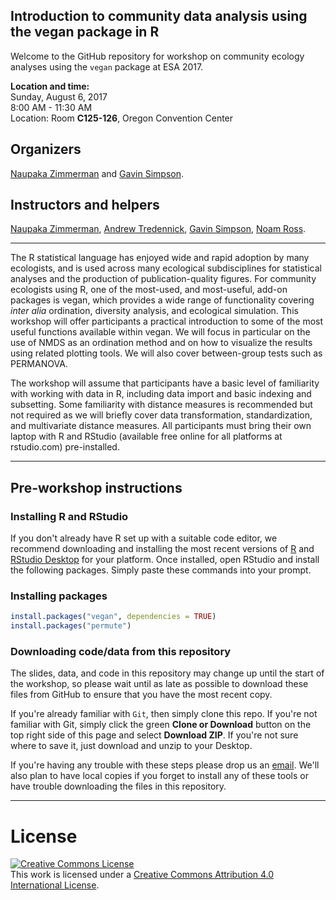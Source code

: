 ## Introduction to community data analysis using the vegan package in R    

Welcome to the GitHub repository for workshop on community ecology analyses using the `vegan` package at ESA 2017.

**Location and time:**    
Sunday, August 6, 2017    
8:00 AM - 11:30 AM     
Location: Room **C125-126**, Oregon Convention Center     

## Organizers
[Naupaka Zimmerman](http://naupaka.net) and [Gavin Simpson](http://www.fromthebottomoftheheap.net).

## Instructors and helpers
[Naupaka Zimmerman](http://naupaka.net),
[Andrew Tredennick](http://atredennick.github.io),
[Gavin Simpson](http://www.fromthebottomoftheheap.net), [Noam Ross](http://www.noamross.net/index.html).

---

The R statistical language has enjoyed wide and rapid adoption by many ecologists, and is used across many ecological subdisciplines for statistical analyses and the production of publication-quality figures. For community ecologists using R, one of the most-used, and most-useful, add-on packages is vegan, which provides a wide range of functionality covering *inter alia* ordination, diversity analysis, and ecological simulation. This workshop will offer participants a practical introduction to some of the most useful functions available within vegan. We will focus in particular on the use of NMDS as an ordination method and on how to visualize the results using related plotting tools. We will also cover between-group tests such as PERMANOVA.

The workshop will assume that participants have a basic level of familiarity with working with data in R, including data import and basic indexing and subsetting. Some familiarity with distance measures is recommended but not required as we will briefly cover data transformation, standardization, and multivariate distance measures. All participants must bring their own laptop with R and RStudio (available free online for all platforms at rstudio.com) pre-installed. 

---

## Pre-workshop instructions

### Installing R and RStudio
If you don't already have R set up with a suitable code editor, we recommend downloading and installing the most recent versions of [R](http://cran.cnr.berkeley.edu) and [RStudio Desktop](http://www.rstudio.com/ide/download/) for your platform. Once installed, open RStudio and install the following packages. Simply paste these commands into your prompt.

### Installing packages

```r
install.packages("vegan", dependencies = TRUE)
install.packages("permute")
```

### Downloading code/data from this repository

The slides, data, and code in this repository may change up until the start of the workshop, so please wait until as late as possible to download these files from GitHub to ensure that you have the most recent copy.

If you're already familiar with `Git`, then simply clone this repo. If you're not familiar with Git, simply click the green **Clone or Download** button on the top right side of this page and select **Download ZIP**. If you're not sure where to save it, just download and unzip to your Desktop.

If you're having any trouble with these steps please drop us an [email](mailto:naupaka@gmail.com). We'll also plan to have local copies if you forget to install any of these tools or have trouble downloading the files in this repository.

---

# License  
<a rel="license" href="http://creativecommons.org/licenses/by/4.0/deed.en_US"><img alt="Creative Commons License" style="border-width:0" src="http://i.creativecommons.org/l/by/4.0/80x15.png" /></a><br />This work is licensed under a <a rel="license" href="http://creativecommons.org/licenses/by/4.0/deed.en_US">Creative Commons Attribution 4.0 International License</a>.
